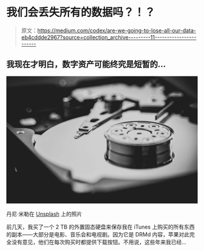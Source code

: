 # 我们会丢失所有的数据吗？！？

> 原文：<https://medium.com/codex/are-we-going-to-lose-all-our-data-eb4cddde2967?source=collection_archive---------11----------------------->

## 我现在才明白，数字资产可能终究是短暂的…

![](img/5873b8437a24599b4c4fad9f3a4a8af8.png)

丹尼·米勒在 [Unsplash](https://unsplash.com?utm_source=medium&utm_medium=referral) 上的照片

前几天，我买了一个 2 TB 的外置固态硬盘来保存我在 iTunes 上购买的所有东西的副本——大部分是电影、音乐会和电视剧。因为它是 DRMd 内容，苹果对此完全没有意见，他们在每次购买时都提供下载按钮。不用说，这些年来我已经…